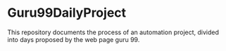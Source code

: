 # Guru99DailyProject
This repository documents the process of an automation project, divided into days proposed by the web page guru 99.
